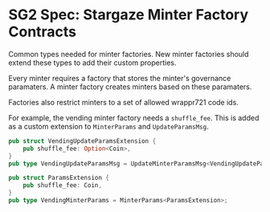 # SG2 Spec: Stargaze Minter Factory Contracts

Common types needed for minter factories. New minter factories should extend these types to add their custom properties.

Every minter requires a factory that stores the minter's governance paramaters. A minter factory creates minters based on these paramaters.

Factories also restrict minters to a set of allowed wrappr721 code ids.

For example, the vending minter factory needs a `shuffle_fee`. This is added as a custom extension to `MinterParams` and `UpdateParamsMsg`.

```rs
pub struct VendingUpdateParamsExtension {
    pub shuffle_fee: Option<Coin>,
}
pub type VendingUpdateParamsMsg = UpdateMinterParamsMsg<VendingUpdateParamsExtension>;

pub struct ParamsExtension {
    pub shuffle_fee: Coin,
}
pub type VendingMinterParams = MinterParams<ParamsExtension>;
```
